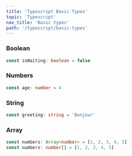 ```yaml
---
title: 'Typescript Basic Types'
topic: 'Typescript'
nav_title: 'Basic types'
path: '/typescript/basic-types'
---
```


### Boolean

```typescript
const isWaiting: boolean = false
```

### Numbers

```typescript
const age: number = 4
```

### String

```typescript
const greeting: string = 'Bonjour'
```

### Array

```typescript
const numbers: Array<number> = [1, 2, 3, 4, 5]
const numbers: number[] = [1, 2, 3, 4, 5]
```
